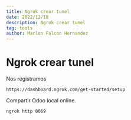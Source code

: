```yaml
---
title: Ngrok crear tunel
date: 2022/12/18
description: Ngrok crear tunel
tag: tools
author: Marlon Falcon Hernandez
---
```


# Ngrok crear tunel
Nos registramos
```
https://dashboard.ngrok.com/get-started/setup
```

Compartir Odoo local online.
```
ngrok http 8069
```